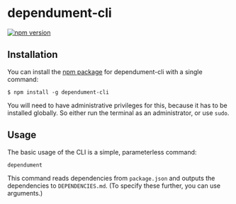 # dependument-cli

[![npm version](https://badge.fury.io/js/dependument-cli.svg)](https://badge.fury.io/js/dependument-cli)

## Installation

You can install the [npm package](https://www.npmjs.com/package/dependument-cli) for dependument-cli with a single command:

    $ npm install -g dependument-cli

You will need to have administrative privileges for this, because it has to be installed globally. So either run the terminal as an administrator, or use `sudo`.

## Usage

The basic usage of the CLI is a simple, parameterless command:

    dependument

This command reads dependencies from `package.json` and outputs the dependencies to `DEPENDENCIES.md`. (To specify these further, you can use arguments.)
